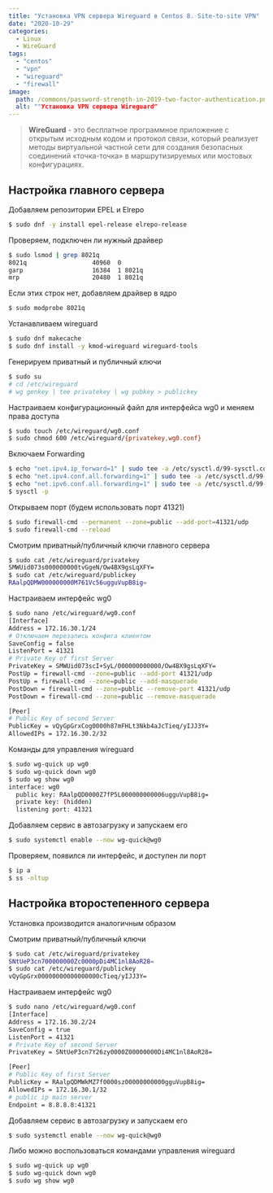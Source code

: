 ```yaml
---
title: "Установка VPN сервера Wireguard в Centos 8. Site-to-site VPN"
date: "2020-10-29"
categories: 
  - Linux
  - WireGuard
tags: 
  - "centos"
  - "vpn"
  - "wireguard"
  - "firewall"
image:
  path: /commons/password-strength-in-2019-two-factor-authentication.png
  alt: ""Установка VPN сервера Wireguard"
---
```


> **WireGuard** - это бесплатное программное приложение с открытым исходным кодом и протокол связи, который реализует методы виртуальной частной сети для создания безопасных соединений «точка-точка» в маршрутизируемых или мостовых конфигурациях.

## Настройка главного сервера

Добавляем репозитории EPEL и Elrepo

```sh
$ sudo dnf -y install epel-release elrepo-release
```

Проверяем, подключен ли нужный драйвер

```sh
$ sudo lsmod | grep 8021q
8021q                  40960  0
garp                   16384  1 8021q
mrp                    20480  1 8021q
```

Если этих строк нет, добавляем драйвер в ядро

```sh
$ sudo modprobe 8021q
```

Устанавливаем wireguard

```sh
$ sudo dnf makecache
$ sudo dnf install -y kmod-wireguard wireguard-tools
```

Генерируем приватный и публичный ключи

```sh
$ sudo su
# cd /etc/wireguard
# wg genkey | tee privatekey | wg pubkey > publickey
```

Настраиваем конфигурационный файл для интерфейса wg0 и меняем права доступа

```sh
$ sudo touch /etc/wireguard/wg0.conf
$ sudo chmod 600 /etc/wireguard/{privatekey,wg0.conf}
```

Включаем Forwarding

```sh
$ echo "net.ipv4.ip_forward=1" | sudo tee -a /etc/sysctl.d/99-sysctl.conf
$ echo "net.ipv4.conf.all.forwarding=1" | sudo tee -a /etc/sysctl.d/99-sysctl.conf
$ echo "net.ipv6.conf.all.forwarding=1" | sudo tee -a /etc/sysctl.d/99-sysctl.conf
$ sysctl -p
```

Открываем порт (будем использовать порт 41321)

```sh
$ sudo firewall-cmd --permanent --zone=public --add-port=41321/udp
$ sudo firewall-cmd --reload
```

Смотрим приватный/публичный ключи главного сервера

```sh
$ sudo cat /etc/wireguard/privatekey
SMWUid073s000000000tvGgeN/Ow4BX9gsLqXFY=
$ sudo cat /etc/wireguard/publickey
RAalpQDMW000000000M761Vc56ugguVupB8ig=
```

Настраиваем интерфейс wg0

```sh
$ sudo nano /etc/wireguard/wg0.conf
[Interface]
Address = 172.16.30.1/24
# Отключаем перезапись конфига клиентом
SaveConfig = false
ListenPort = 41321
# Private Key of first Server
PrivateKey = SMWUid073scI+SyL/000000000000/Ow4BX9gsLqXFY=
PostUp = firewall-cmd --zone=public --add-port 41321/udp
PostUp = firewall-cmd --zone=public --add-masquerade
PostDown = firewall-cmd --zone=public --remove-port 41321/udp
PostDown = firewall-cmd --zone=public --remove-masquerade

[Peer]
# Public Key of second Server
PublicKey = vQyGpGrxCog0000h87mFHLt3Nkb4aJcTieq/yIJJ3Y=
AllowedIPs = 172.16.30.2/32
```

Команды для управления wireguard

```sh
$ sudo wg-quick up wg0
$ sudo wg-quick down wg0
$ sudo wg show wg0
interface: wg0
  public key: RAalpQD0000Z7fP5L000000000006ugguVupB8ig=
  private key: (hidden)
  listening port: 41321
```

Добавляем сервис в автозагрузку и запускаем его

```sh
$ sudo systemctl enable --now wg-quick@wg0
```

Проверяем, появился ли интерфейс, и доступен ли порт

```sh
$ ip a
$ ss -nltup
```

## Настройка второстепенного сервера

Установка производится аналогичным образом

Смотрим приватный/публичный ключи

```sh
$ sudo cat /etc/wireguard/privatekey 
SNtUeP3cn700000000Zc0000pDi4MC1nl8AoR28=
$ sudo cat /etc/wireguard/publickey 
vQyGpGrx00000000000000000cTieq/yIJJ3Y=
```

Настраиваем интерфейс wg0

```sh
$ sudo nano /etc/wireguard/wg0.conf
[Interface]
Address = 172.16.30.2/24
SaveConfig = true
ListenPort = 41321
# Private Key of second Server
PrivateKey = SNtUeP3cn7Y26zy0000Z00000000Di4MC1nl8AoR28=

[Peer]
# Public Key of first Server
PublicKey = RAalpQDMWkMZ7f0000sz00000000000gguVupB8ig=
AllowedIPs = 172.16.30.1/32
# public ip main server
Endpoint = 8.8.8.8:41321
```

Добавляем сервис в автозагрузку и запускаем его

```sh
$ sudo systemctl enable --now wg-quick@wg0
```

Либо можно воспользоваться командами управления wireguard

```sh
$ sudo wg-quick up wg0
$ sudo wg-quick down wg0
$ sudo wg show wg0
```